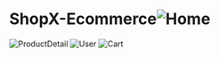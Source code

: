 # ShopX-Ecommerce![Home](https://github.com/sujeetmehra01/ShopX-Ecommerce/assets/82982529/0d5f1b2e-7dd2-4a52-9918-c30719e12a6b)
![ProductDetail](https://github.com/sujeetmehra01/ShopX-Ecommerce/assets/82982529/afdc2734-5abb-48fb-b486-1dc67d64dc4f)
![User](https://github.com/sujeetmehra01/ShopX-Ecommerce/assets/82982529/0b2bbada-6383-4d76-acf7-23e829dfa71a)
![Cart](https://github.com/sujeetmehra01/ShopX-Ecommerce/assets/82982529/40b6eda6-6e65-4bf9-8ae9-4ec7d9ccaebf)
